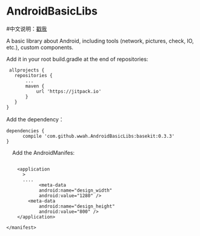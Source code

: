 # AndroidBasicLibs
#中文说明：[戳我](https://github.com/wwah/AndroidBasicLibs/blob/master/ZH_README.md)

A basic library about Android, including tools (network, pictures, check, IO, etc.), custom components.

Add it in your root build.gradle at the end of repositories:
 ```
  allprojects {
  	repositories {
		...
		maven { 
			url 'https://jitpack.io' 
		}
	}
}
   ```
  Add the dependency：
   ```
  dependencies {
         compile 'com.github.wwah.AndroidBasicLibs:basekit:0.3.3'
  }
   ```
     Add the AndroidManifes:
  ```

      <application
        >
        ....
              <meta-data
              android:name="design_width"
              android:value="1280" />
          <meta-data
              android:name="design_height"
              android:value="800" />
      </application>

  </manifest>

  ```
